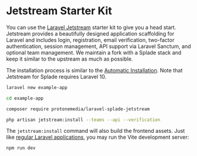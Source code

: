 # Jetstream Starter Kit

You can use the [Laravel Jetstream](https://laravel.com/docs/10.x/starter-kits#laravel-jetstream) starter kit to give you a head start. Jetstream provides a beautifully designed application scaffolding for Laravel and includes login, registration, email verification, two-factor authentication, session management, API support via Laravel Sanctum, and optional team management. We maintain a fork with a Splade stack and keep it similar to the upstream as much as possible.

The installation process is similar to the [Automatic Installation](/automatic-installation.md). Note that Jetstream for Splade requires Laravel 10.

```bash
laravel new example-app

cd example-app

composer require protonemedia/laravel-splade-jetstream

php artisan jetstream:install --teams --api --verification
```

The `jetstream:install` command will also build the frontend assets. Just like [regular Laravel applications](https://laravel.com/docs/10.x/vite#running-vite), you may run the Vite development server:

```bash
npm run dev
````